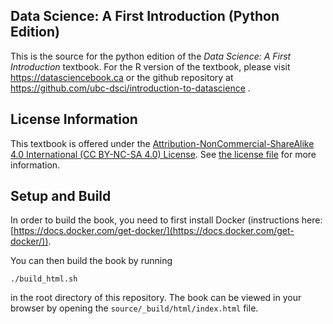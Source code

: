 ## Data Science: A First Introduction (Python Edition)
This is the source for the python edition of the *Data Science: A First Introduction* textbook.
For the R version of the textbook, please visit https://datasciencebook.ca or the github repository
at https://github.com/ubc-dsci/introduction-to-datascience .

## License Information

This textbook is offered under 
the [Attribution-NonCommercial-ShareAlike 4.0 International (CC BY-NC-SA 4.0) License](https://creativecommons.org/licenses/by-nc-sa/4.0/).
See [the license file](LICENSE.md) for more information. 

## Setup and Build

In order to build the book, you need to first install Docker 
(instructions here: [https://docs.docker.com/get-docker/](https://docs.docker.com/get-docker/)).

You can then build the book by running
```
./build_html.sh
```
in the root directory of this repository. The book can be viewed in your browser by opening the `source/_build/html/index.html` file.



 

